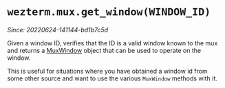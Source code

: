 # `wezterm.mux.get_window(WINDOW_ID)`

*Since: 20220624-141144-bd1b7c5d*

Given a window ID, verifies that the ID is a valid window known to the mux
and returns a [MuxWindow](../mux-window/index.md) object that can be used to
operate on the window.

This is useful for situations where you have obtained a window id from
some other source and want to use the various `MuxWindow` methods with it.
